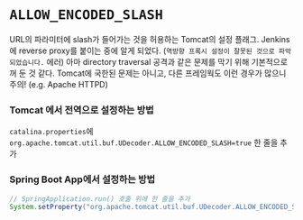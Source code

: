 # `ALLOW_ENCODED_SLASH`

URL의 파라미터에 slash가 들어가는 것을 허용하는 Tomcat의 설정 플래그.
Jenkins에 reverse proxy를 붙이는 중에 알게 되었다. (`역방향 프록시 설정이 잘못된 것으로 파악되었습니다.` 에러)
아마 directory traversal 공격과 같은 문제를 막기 위해 기본적으로 꺼 둔 것 같다.
Tomcat에 국한된 문제는 아니고, 다른 프레임웍도 이런 경우가 많으니 주의! (e.g. Apache HTTPD)

### Tomcat 에서 전역으로 설정하는 방법

`catalina.properties`에 `org.apache.tomcat.util.buf.UDecoder.ALLOW_ENCODED_SLASH=true` 한 줄을 추가

### Spring Boot App에서 설정하는 방법

```java
// SpringApplication.run() 호출 위에 한 줄을 추가
System.setProperty("org.apache.tomcat.util.buf.UDecoder.ALLOW_ENCODED_SLASH", "true");
```
